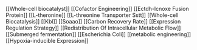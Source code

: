 [[Whole-cell biocatalyst]]
[[Cofactor Engineering]]
[[Ectdh-lcnoxe Fusion Protein]]
[[L-theronine]]
[[L-threonine Transporter Sstt]]
[[Whole-cell Biocatalysis]]
[[Kbl]]
[[Soaao]]
[[Carbon Recovery Rate]]
[[Expression Regulation Strategy]]
[[Redistribution Of Intracellular Metabolic Flow]]
[[Submerged fermentation]]
[[Escherichia Coli]]
[[metabolic engineering]]
[[Hypoxia-inducible Expression]]
